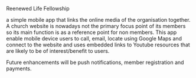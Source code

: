 Reenewed Life Fellowship

a simple mobile app that links the online media of the organisation together.
A church website is nowadays not the primary focus point of its members so its main function is as a reference point for non members. 
This app enable mobile device users to call, email, locate using Google Maps and connect to the website and uses embedded links to Youtube resources that are likely to be of interest/benefit to users.

Future enhancements will be push notifications, member registration and payments.

